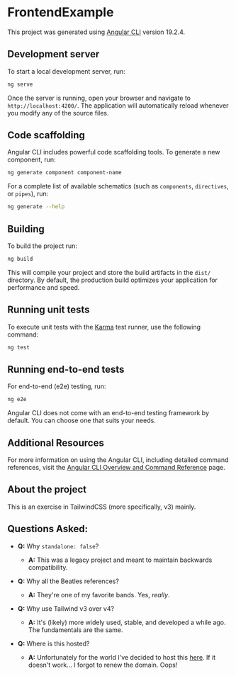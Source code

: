 # FrontendExample

This project was generated using [Angular CLI](https://github.com/angular/angular-cli) version 19.2.4.

## Development server

To start a local development server, run:

```bash
ng serve
```

Once the server is running, open your browser and navigate to `http://localhost:4200/`. The application will automatically reload whenever you modify any of the source files.

## Code scaffolding

Angular CLI includes powerful code scaffolding tools. To generate a new component, run:

```bash
ng generate component component-name
```

For a complete list of available schematics (such as `components`, `directives`, or `pipes`), run:

```bash
ng generate --help
```

## Building

To build the project run:

```bash
ng build
```

This will compile your project and store the build artifacts in the `dist/` directory. By default, the production build optimizes your application for performance and speed.

## Running unit tests

To execute unit tests with the [Karma](https://karma-runner.github.io) test runner, use the following command:

```bash
ng test
```

## Running end-to-end tests

For end-to-end (e2e) testing, run:

```bash
ng e2e
```

Angular CLI does not come with an end-to-end testing framework by default. You can choose one that suits your needs.

## Additional Resources

For more information on using the Angular CLI, including detailed command references, visit the [Angular CLI Overview and Command Reference](https://angular.dev/tools/cli) page.

## About the project
This is an exercise in TailwindCSS (more specifically, v3) mainly.

## Questions Asked:
- **Q:** Why `standalone: false`?
  - **A:** This was a legacy project and meant to maintain backwards compatibility.

- **Q:** Why all the Beatles references?
  - **A:** They're one of my favorite bands. Yes, *really*.

- **Q:** Why use Tailwind v3 over v4?
  - **A:** It's (likely) more widely used, stable, and developed a while ago. The fundamentals are the same.

- **Q:** Where is this hosted?
  - **A:** Unfortunately for the world I've decided to host this [here](https://wendytygrett.me). If it doesn't work... I forgot to renew the domain. Oops!
